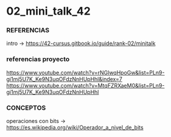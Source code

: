 # 02_mini_talk_42

### REFERENCIAS
intro -> https://42-cursus.gitbook.io/guide/rank-02/minitalk

### referencias proyecto
https://www.youtube.com/watch?v=rNGlwqHpoGw&list=PLn9-gi1mj5U7K_Ke9N3uqOFdzNnHUpHhl&index=7
https://www.youtube.com/watch?v=MtqFZRXaeM0&list=PLn9-gi1mj5U7K_Ke9N3uqOFdzNnHUpHhl

### CONCEPTOS
operaciones con bits ->  https://es.wikipedia.org/wiki/Operador_a_nivel_de_bits